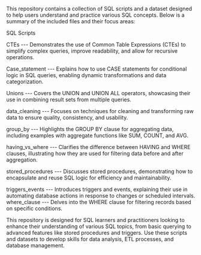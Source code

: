 This repository contains a collection of SQL scripts and a dataset designed to help users understand and practice various SQL concepts. Below is a summary of the included files and their focus areas:

SQL Scripts

CTEs ---  Demonstrates the use of Common Table Expressions (CTEs) to simplify complex queries, improve readability, and allow for recursive operations.

Case_statement --- Explains how to use CASE statements for conditional logic in SQL queries, enabling dynamic transformations and data categorization.

Unions --- Covers the UNION and UNION ALL operators, showcasing their use in combining result sets from multiple queries.

data_cleaning --- Focuses on techniques for cleaning and transforming raw data to ensure quality, consistency, and usability.

group_by --- Highlights the GROUP BY clause for aggregating data, including examples with aggregate functions like SUM, COUNT, and AVG.

having_vs_where --- Clarifies the difference between HAVING and WHERE clauses, illustrating how they are used for filtering data before and after aggregation.

stored_procedures --- Discusses stored procedures, demonstrating how to encapsulate and reuse SQL logic for efficiency and maintainability.

triggers_events --- Introduces triggers and events, explaining their use in automating database actions in response to changes or scheduled intervals.
where_clause --- Delves into the WHERE clause for filtering records based on specific conditions.

This repository is designed for SQL learners and practitioners looking to enhance their understanding of various SQL topics, 
from basic querying to advanced features like stored procedures and triggers. Use these scripts and datasets to develop skills for data analysis, 
ETL processes, and database management.
